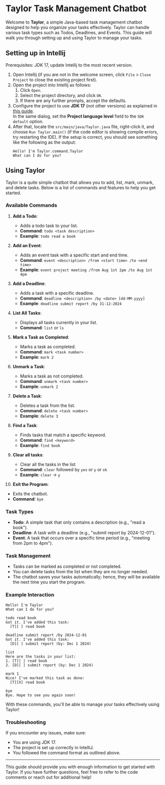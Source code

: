 # Taylor Task Management Chatbot

Welcome to **Taylor**, a simple Java-based task management chatbot designed to help you organize your tasks effectively. Taylor can handle various task types such as Todos, Deadlines, and Events. This guide will walk you through setting up and using Taylor to manage your tasks.

## Setting up in Intellij

Prerequisites: JDK 17, update Intellij to the most recent version.

1. Open Intellij (if you are not in the welcome screen, click `File` > `Close Project` to close the existing project first).
2. Open the project into Intellij as follows:
   1. Click `Open`.
   2. Select the project directory, and click `OK`.
   3. If there are any further prompts, accept the defaults.
3. Configure the project to use **JDK 17** (not other versions) as explained in [this guide](https://www.jetbrains.com/help/idea/sdk.html#set-up-jdk).<br>
   In the same dialog, set the **Project language level** field to the `SDK default` option.
4. After that, locate the `src/main/java/Taylor.java` file, right-click it, and choose `Run Taylor.main()` (if the code editor is showing compile errors, try restarting the IDE). If the setup is correct, you should see something like the following as the output:
   ```
   Hello! I'm Taylor.command.Taylor
   What can I do for you?
   ```

## Using Taylor

Taylor is a quite simple chatbot that allows you to add, list, mark, unmark, and delete tasks. Below is a list of commands and features to help you get started.

### Available Commands

1. **Add a Todo**:
   - Adds a todo task to your list.
   - **Command**: `todo <task description>`
   - **Example**: `todo read a book`

2. **Add an Event**:
   - Adds an event task with a specific start and end time.
   - **Command**: `event <description> /from <start time> /to <end time>`
   - **Example**: `event project meeting /from Aug 1st 2pm /to Aug 1st 4pm`

3. **Add a Deadline**:
   - Adds a task with a specific deadline.
   - **Command**: `deadline <description> /by <date> [dd-MM-yyyy]`
   - **Example**: `deadline submit report /by 31-12-2024`

4. **List All Tasks**:
   - Displays all tasks currently in your list.
   - **Command**: `list` or `ls`

5. **Mark a Task as Completed**:
   - Marks a task as completed.
   - **Command**: `mark <task number>`
   - **Example**: `mark 2`

6. **Unmark a Task**:
   - Marks a task as not completed.
   - **Command**: `unmark <task number>`
   - **Example**: `unmark 2`

7. **Delete a Task**:
   - Deletes a task from the list.
   - **Command**: `delete <task number>`
   - **Example**: `delete 3`

8. **Find a Task**:
   - Finds tasks that match a specific keyword.
   - **Command**: `find <keyword>`
   - **Example**: `find book`

9. **Clear all tasks**:
   - Clear all the tasks in the list 
   - **Command**: `clear` followed by `yes` or `y` or `ok`
   - **Example**: `clear` -> `y`

10. **Exit the Program**:
   - Exits the chatbot.
   - **Command**: `bye`

### Task Types

- **Todo**: A simple task that only contains a description (e.g., "read a book").
- **Deadline**: A task with a deadline (e.g., "submit report by 2024-12-01").
- **Event**: A task that occurs over a specific time period (e.g., "meeting from 2pm to 4pm").

### Task Management

- Tasks can be marked as completed or not completed.
- You can delete tasks from the list when they are no longer needed.
- The chatbot saves your tasks automatically; hence, they will be available the next time you start the program.

### Example Interaction

```
Hello! I'm Taylor
What can I do for you?

todo read book
Got it. I've added this task:
  [T][ ] read book

deadline submit report /by 2024-12-01
Got it. I've added this task:
  [D][ ] submit report (by: Dec 1 2024)

list
Here are the tasks in your list:
1. [T][ ] read book
2. [D][ ] submit report (by: Dec 1 2024)

mark 1
Nice! I've marked this task as done:
  [T][X] read book

bye
Bye. Hope to see you again soon!
```

With these commands, you'll be able to manage your tasks effectively using Taylor!

### Troubleshooting

If you encounter any issues, make sure:
- You are using JDK 17.
- The project is set up correctly in IntelliJ.
- You followed the command format as outlined above.

---

This guide should provide you with enough information to get started with Taylor. If you have further questions, feel free to refer to the code comments or reach out for additional help!